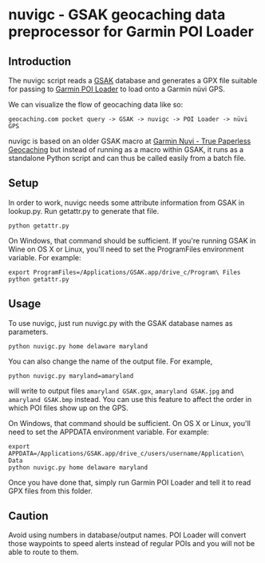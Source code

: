 # nuvigc - GSAK geocaching data preprocessor for Garmin POI Loader

## Introduction

The nuvigc script reads a [GSAK](http://gsak.net/) database and generates a
GPX file suitable for passing to
[Garmin POI Loader](http://www8.garmin.com/products/poiloader/) to load
onto a Garmin nüvi GPS.

We can visualize the flow of geocaching data like so:

    geocaching.com pocket query -> GSAK -> nuvigc -> POI Loader -> nüvi GPS

nuvigc is based on an older GSAK macro at
[Garmin Nuvi - True Paperless Geocaching](http://geocaching.williamsonnetwork.com)
but instead of running as a macro within GSAK, it runs as a standalone
Python script and can thus be called easily from a batch file.

## Setup

In order to work, nuvigc needs some attribute information from GSAK in
lookup.py. Run getattr.py to generate that file.

    python getattr.py

On Windows, that command should be sufficient. If you're running GSAK in
Wine on OS X or Linux, you'll need to set the ProgramFiles environment
variable. For example:

    export ProgramFiles=/Applications/GSAK.app/drive_c/Program\ Files
    python getattr.py

## Usage

To use nuvigc, just run nuvigc.py with the GSAK database names as parameters.

    python nuvigc.py home delaware maryland

You can also change the name of the output file. For example,

    python nuvigc.py maryland=amaryland

will write to output
files ```amaryland GSAK.gpx```, ```amaryland GSAK.jpg```
and ```amaryland GSAK.bmp``` instead. You can use
this feature to affect the order in which POI files show up on the GPS.

On Windows, that command should be sufficient. On OS X or Linux, you'll
need to set the APPDATA environment variable. For example:

    export APPDATA=/Applications/GSAK.app/drive_c/users/username/Application\ Data
    python nuvigc.py home delaware maryland

Once you have done that, simply run Garmin POI Loader and tell it to read
GPX files from this folder.

## Caution

Avoid using numbers in database/output names. POI Loader will convert those
waypoints to speed alerts instead of regular POIs and you will not be able to
route to them.
